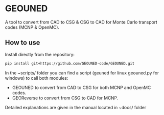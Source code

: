 # GEOUNED
A tool to convert from CAD to CSG & CSG to CAD for Monte Carlo transport codes (MCNP & OpenMC).

## How to use

Install directly from the repository:

```bash
pip install git+https://github.com/GEOUNED-code/GEOUNED.git
```

In the ~scripts/ folder you can find a script (geuned for linux geouned.py for windows) to call both modules:
* GEOUNED to convert from CAD to CSG for both MCNP and OpenMC codes.
* GEOReverse to convert from CSG to CAD for MCNP.

Detailed explanations are given in the manual located in ~docs/ folder